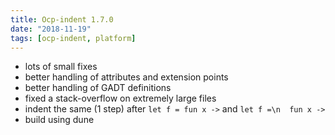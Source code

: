 ```yaml
---
title: Ocp-indent 1.7.0
date: "2018-11-19"
tags: [ocp-indent, platform]
---
```


* lots of small fixes
* better handling of attributes and extension points
* better handling of GADT definitions
* fixed a stack-overflow on extremely large files
* indent the same (1 step) after `let f = fun x ->` and `let f =\n  fun x ->`
* build using dune
